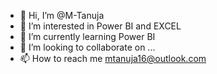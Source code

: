 - 👋 Hi, I’m @M-Tanuja
- 👀 I’m interested in Power BI and EXCEL
- 🌱 I’m currently learning Power BI
- 💞️ I’m looking to collaborate on ...
- 📫 How to reach me mtanuja16@outlook.com

<!---
M-Tanuja/M-Tanuja is a ✨ special ✨ repository because its `README.md` (this file) appears on your GitHub profile.
You can click the Preview link to take a look at your changes.
--->
